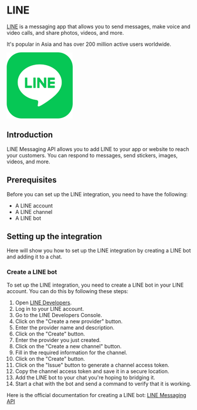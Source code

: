 # LINE

[LINE](https://line.me) is a messaging app that allows you to send messages, make voice and video calls, and share photos, videos, and more.

It's popular in Asia and has over 200 million active users worldwide.

![LINE](../statics/brands/LINE.png)

## Introduction

LINE Messaging API allows you to add LINE to your app or website to reach your customers. You can respond to messages, send stickers, images, videos, and more.

## Prerequisites

Before you can set up the LINE integration, you need to have the following:

- A LINE account
- A LINE channel
- A LINE bot

## Setting up the integration

Here will show you how to set up the LINE integration by creating a LINE bot and adding it to a chat.

### Create a LINE bot

To set up the LINE integration, you need to create a LINE bot in your LINE account.
You can do this by following these steps:

1. Open [LINE Developers](https://developers.line.biz).
2. Log in to your LINE account.
3. Go to the LINE Developers Console.
4. Click on the "Create a new provider" button.
5. Enter the provider name and description.
6. Click on the "Create" button.
7. Enter the provider you just created.
8. Click on the "Create a new channel" button.
9. Fill in the required information for the channel.
10. Click on the "Create" button.
11. Click on the "Issue" button to generate a channel access token.
12. Copy the channel access token and save it in a secure location.
13. Add the LINE bot to your chat you're hoping to bridging it.
14. Start a chat with the bot and send a command to verify that it is working.

Here is the official documentation for creating a LINE bot: [LINE Messaging API](https://developers.line.biz/en/docs/messaging-api/overview/)
